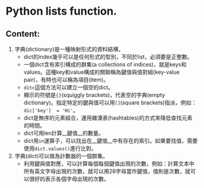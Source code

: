 # Python lists function.

## Content:
1. 字典(dictionary)是一種映射形式的資料結構，
    * dict的index幾乎可以是任何形式的型別，不同於list，必須要是正整數。
    * 一個dict含有索引構成的群集(a collections of indices)，就是keys和values。這種key和value構成的關聯稱為鍵值與值對組(key-value pair)，有時也可以稱為項目(item)。
    * `ditc`這個方法可以建立一個空的dict。
    * 顯示的符號是`{}`(squiggly brackets)，代表空的字典(empty dictionary)。指定特定的鍵與值可以用`[]`(square brackets)指派，例如：`dic['key']  = 'Hi'`。
    * dict是無序的元素組合，運用雜湊表(hashtables)的方式來降低查找元素的時間。
    * dict可用len計算__鍵值__的數量。
    * dict用`in`運算子，可以找出在__鍵值__中有存在的索引。如果要找值，需要使用`dict.values()`進行比對。
2. 字典(dict)可以做為計數器的一個群集。
    * 利用鍵與值對應，可以計算每個每個鍵值出現的次數，例如：計算文本中所有英文字母出現的次數，就可以用26字母當作鍵值，值則是次數，就可以很好的表示各個字母出現的次數。
